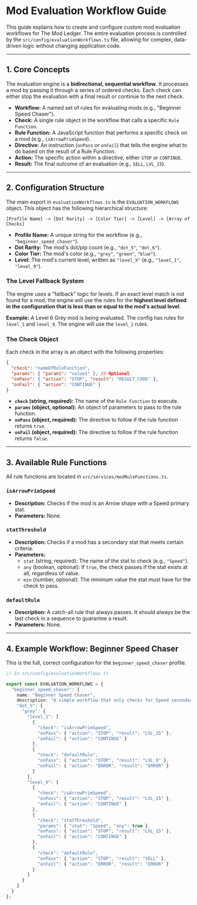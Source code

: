 # Mod Evaluation Workflow Guide

This guide explains how to create and configure custom mod evaluation workflows for The Mod Ledger. The entire evaluation process is controlled by the `src/config/evaluationWorkflows.ts` file, allowing for complex, data-driven logic without changing application code.

---

## 1. Core Concepts

The evaluation engine is a **bidirectional, sequential workflow**. It processes a mod by passing it through a series of ordered checks. Each check can either stop the evaluation with a final result or continue to the next check.

- **Workflow:** A named set of rules for evaluating mods (e.g., "Beginner Speed Chaser").
- **Check:** A single rule object in the workflow that calls a specific `Rule Function`.
- **Rule Function:** A JavaScript function that performs a specific check on a mod (e.g., `isArrowPrimSpeed`).
- **Directive:** An instruction (`onPass` or `onFail`) that tells the engine what to do based on the result of a Rule Function.
- **Action:** The specific action within a directive, either `STOP` or `CONTINUE`.
- **Result:** The final outcome of an evaluation (e.g., `SELL`, `LVL_15`).

---

## 2. Configuration Structure

The main export in `evaluationWorkflows.ts` is the `EVALUATION_WORKFLOWS` object. This object has the following hierarchical structure:

```
[Profile Name] -> [Dot Rarity] -> [Color Tier] -> [Level] -> [Array of Checks]
```

- **Profile Name:** A unique string for the workflow (e.g., `"beginner_speed_chaser"`).
- **Dot Rarity:** The mod's dot/pip count (e.g., `"dot_5"`, `"dot_6"`).
- **Color Tier:** The mod's color (e.g., `"grey"`, `"green"`, `"blue"`).
- **Level:** The mod's current level, written as `"level_X"` (e.g., `"level_1"`, `"level_9"`).

### The Level Fallback System

The engine uses a "fallback" logic for levels. If an exact level match is not found for a mod, the engine will use the rules for the **highest level defined in the configuration that is less than or equal to the mod's actual level**.

**Example:** A Level 6 Grey mod is being evaluated. The config has rules for `level_1` and `level_9`. The engine will use the `level_1` rules.

### The Check Object

Each check in the array is an object with the following properties:

```json
{
  "check": "nameOfRuleFunction",
  "params": { "param1": "value1" }, // Optional
  "onPass": { "action": "STOP", "result": "RESULT_CODE" },
  "onFail": { "action": "CONTINUE" }
}
```

- **`check` (string, required):** The name of the `Rule Function` to execute.
- **`params` (object, optional):** An object of parameters to pass to the rule function.
- **`onPass` (object, required):** The directive to follow if the rule function returns `true`.
- **`onFail` (object, required):** The directive to follow if the rule function returns `false`.

---

## 3. Available Rule Functions

All rule functions are located in `src/services/modRuleFunctions.ts`.

### `isArrowPrimSpeed`

- **Description:** Checks if the mod is an Arrow shape with a Speed primary stat.
- **Parameters:** None.

### `statThreshold`

- **Description:** Checks if a mod has a secondary stat that meets certain criteria.
- **Parameters:**
    - `stat` (string, required): The name of the stat to check (e.g., `"Speed"`).
    - `any` (boolean, optional): If `true`, the check passes if the stat exists at all, regardless of value.
    - `min` (number, optional): The minimum value the stat must have for the check to pass.

### `defaultRule`

- **Description:** A catch-all rule that always passes. It should always be the last check in a sequence to guarantee a result.
- **Parameters:** None.

---

## 4. Example Workflow: Beginner Speed Chaser

This is the full, correct configuration for the `beginner_speed_chaser` profile.

```typescript
// In src/config/evaluationWorkflows.ts

export const EVALUATION_WORKFLOWS = {
  "beginner_speed_chaser": {
    name: "Beginner Speed Chaser",
    description: "A simple workflow that only checks for Speed secondaries.",
    "dot_5": {
      "grey": {
        "level_1": [
          {
            "check": "isArrowPrimSpeed",
            "onPass": { "action": "STOP", "result": "LVL_15" },
            "onFail": { "action": "CONTINUE" }
          },
          {
            "check": "defaultRule",
            "onPass": { "action": "STOP", "result": "LVL_9" },
            "onFail": { "action": "ERROR", "result": "ERROR" }
          }
        ],
        "level_9": [
          {
            "check": "isArrowPrimSpeed",
            "onPass": { "action": "STOP", "result": "LVL_15" },
            "onFail": { "action": "CONTINUE" }
          },
          {
            "check": "statThreshold",
            "params": { "stat": "Speed", "any": true },
            "onPass": { "action": "STOP", "result": "LVL_15" },
            "onFail": { "action": "CONTINUE" }
          },
          {
            "check": "defaultRule",
            "onPass": { "action": "STOP", "result": "SELL" },
            "onFail": { "action": "ERROR", "result": "ERROR" }
          }
        ]
      }
    }
  }
};
```